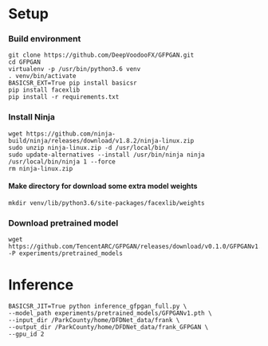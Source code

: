 # Setup

### Build environment
```
git clone https://github.com/DeepVoodooFX/GFPGAN.git
cd GFPGAN
virtualenv -p /usr/bin/python3.6 venv
. venv/bin/activate
BASICSR_EXT=True pip install basicsr
pip install facexlib
pip install -r requirements.txt
```

### Install Ninja
```
wget https://github.com/ninja-build/ninja/releases/download/v1.8.2/ninja-linux.zip
sudo unzip ninja-linux.zip -d /usr/local/bin/
sudo update-alternatives --install /usr/bin/ninja ninja /usr/local/bin/ninja 1 --force 
rm ninja-linux.zip
```

#### Make directory for download some extra model weights
```
mkdir venv/lib/python3.6/site-packages/facexlib/weights
```

### Download pretrained model
```
wget https://github.com/TencentARC/GFPGAN/releases/download/v0.1.0/GFPGANv1.pth -P experiments/pretrained_models
```

# Inference 

```
BASICSR_JIT=True python inference_gfpgan_full.py \
--model_path experiments/pretrained_models/GFPGANv1.pth \
--input_dir /ParkCounty/home/DFDNet_data/frank \
--output_dir /ParkCounty/home/DFDNet_data/frank_GFPGAN \
--gpu_id 2
```

